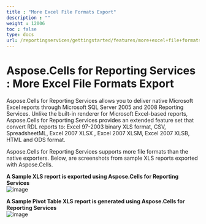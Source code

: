 ```yaml
---
title : "More Excel File Formats Export" 
description : "" 
weight : 12006 
toc : false
type: docs
url: /reportingservices/gettingstarted/features/more+excel+file+formats+export/
---
```


# Aspose.Cells for Reporting Services : More Excel File Formats Export


Aspose.Cells for Reporting Services allows you to deliver native Microsoft Excel reports through Microsoft SQL Server 2005 and 2008 Reporting Services. Unlike the built-in renderer for Microsoft Excel-based reports, Aspose.Cells for Reporting Services provides an extended feature set that convert RDL reports to: Excel 97-2003 binary XLS format, CSV, SpreadsheetML, Excel 2007 XLSX , Excel 2007 XLSM, Excel 2007 XLSB, HTML and ODS format.  

Aspose.Cells for Reporting Services supports more file formats than the native exporters. Below, are screenshots from sample XLS reports exported with Aspose.Cells.

**A Sample XLS report is exported using Aspose.Cells for Reporting Services**  
![image](https://docs2.aspose.com/cells/reportingservices/attachments/6094896/6193557.png)

**A Sample Pivot Table XLS report is generated using Aspose.Cells for Reporting Services**  
![image](https://docs2.aspose.com/cells/reportingservices/attachments/6094896/6193556.png)


